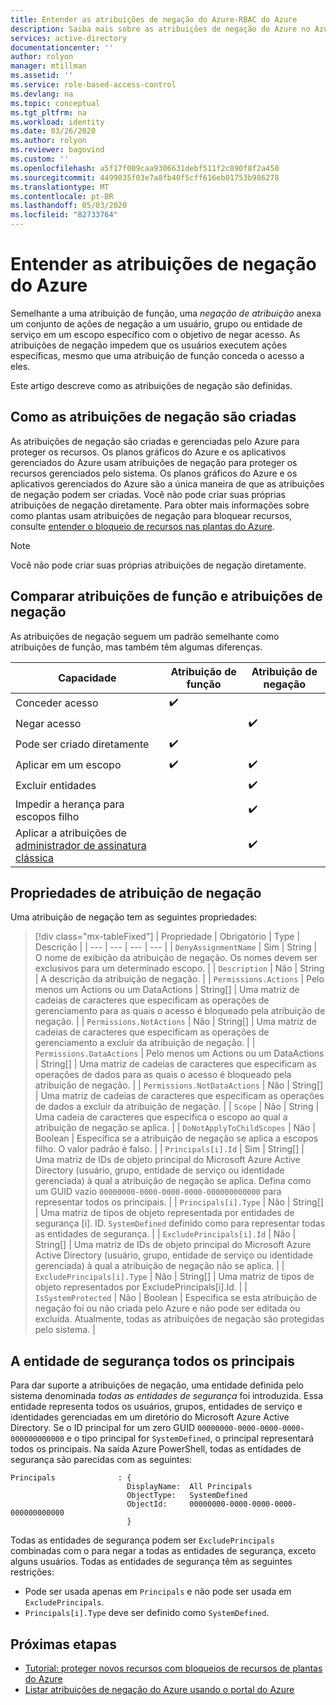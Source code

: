 ```yaml
---
title: Entender as atribuições de negação do Azure-RBAC do Azure
description: Saiba mais sobre as atribuições de negação do Azure no Azure RBAC (controle de acesso baseado em função).
services: active-directory
documentationcenter: ''
author: rolyon
manager: mtillman
ms.assetid: ''
ms.service: role-based-access-control
ms.devlang: na
ms.topic: conceptual
ms.tgt_pltfrm: na
ms.workload: identity
ms.date: 03/26/2020
ms.author: rolyon
ms.reviewer: bagovind
ms.custom: ''
ms.openlocfilehash: a5f17f009caa9306631debf511f2c890f8f2a450
ms.sourcegitcommit: 4499035f03e7a8fb40f5cff616eb01753b986278
ms.translationtype: MT
ms.contentlocale: pt-BR
ms.lasthandoff: 05/03/2020
ms.locfileid: "82733764"
---
```

# <a name="understand-azure-deny-assignments"></a>Entender as atribuições de negação do Azure

Semelhante a uma atribuição de função, uma *negação de atribuição* anexa um conjunto de ações de negação a um usuário, grupo ou entidade de serviço em um escopo específico com o objetivo de negar acesso. As atribuições de negação impedem que os usuários executem ações específicas, mesmo que uma atribuição de função conceda o acesso a eles.

Este artigo descreve como as atribuições de negação são definidas.

## <a name="how-deny-assignments-are-created"></a>Como as atribuições de negação são criadas

As atribuições de negação são criadas e gerenciadas pelo Azure para proteger os recursos. Os planos gráficos do Azure e os aplicativos gerenciados do Azure usam atribuições de negação para proteger os recursos gerenciados pelo sistema. Os planos gráficos do Azure e os aplicativos gerenciados do Azure são a única maneira de que as atribuições de negação podem ser criadas. Você não pode criar suas próprias atribuições de negação diretamente. Para obter mais informações sobre como plantas usam atribuições de negação para bloquear recursos, consulte [entender o bloqueio de recursos nas plantas do Azure](../governance/blueprints/concepts/resource-locking.md).

> [!NOTE]
> Você não pode criar suas próprias atribuições de negação diretamente.

## <a name="compare-role-assignments-and-deny-assignments"></a>Comparar atribuições de função e atribuições de negação

As atribuições de negação seguem um padrão semelhante como atribuições de função, mas também têm algumas diferenças.

| Capacidade | Atribuição de função | Atribuição de negação |
| --- | --- | --- |
| Conceder acesso | :heavy_check_mark: |  |
| Negar acesso |  | :heavy_check_mark: |
| Pode ser criado diretamente | :heavy_check_mark: |  |
| Aplicar em um escopo | :heavy_check_mark: | :heavy_check_mark: |
| Excluir entidades |  | :heavy_check_mark: |
| Impedir a herança para escopos filho |  | :heavy_check_mark: |
| Aplicar a atribuições de [administrador de assinatura clássica](rbac-and-directory-admin-roles.md) |  | :heavy_check_mark: |

## <a name="deny-assignment-properties"></a>Propriedades de atribuição de negação

 Uma atribuição de negação tem as seguintes propriedades:

> [!div class="mx-tableFixed"]
> | Propriedade | Obrigatório | Type | Descrição |
> | --- | --- | --- | --- |
> | `DenyAssignmentName` | Sim | String | O nome de exibição da atribuição de negação. Os nomes devem ser exclusivos para um determinado escopo. |
> | `Description` | Não | String | A descrição da atribuição de negação. |
> | `Permissions.Actions` | Pelo menos um Actions ou um DataActions | String[] | Uma matriz de cadeias de caracteres que especificam as operações de gerenciamento para as quais o acesso é bloqueado pela atribuição de negação. |
> | `Permissions.NotActions` | Não | String[] | Uma matriz de cadeias de caracteres que especificam as operações de gerenciamento a excluir da atribuição de negação. |
> | `Permissions.DataActions` | Pelo menos um Actions ou um DataActions | String[] | Uma matriz de cadeias de caracteres que especificam as operações de dados para as quais o acesso é bloqueado pela atribuição de negação. |
> | `Permissions.NotDataActions` | Não | String[] | Uma matriz de cadeias de caracteres que especificam as operações de dados a excluir da atribuição de negação. |
> | `Scope` | Não | String | Uma cadeia de caracteres que especifica o escopo ao qual a atribuição de negação se aplica. |
> | `DoNotApplyToChildScopes` | Não | Boolean | Especifica se a atribuição de negação se aplica a escopos filho. O valor padrão é falso. |
> | `Principals[i].Id` | Sim | String[] | Uma matriz de IDs de objeto principal do Microsoft Azure Active Directory (usuário, grupo, entidade de serviço ou identidade gerenciada) à qual a atribuição de negação se aplica. Defina como um GUID vazio `00000000-0000-0000-0000-000000000000` para representar todos os principais. |
> | `Principals[i].Type` | Não | String[] | Uma matriz de tipos de objeto representada por entidades de segurança [i]. ID. `SystemDefined` definido como para representar todas as entidades de segurança. |
> | `ExcludePrincipals[i].Id` | Não | String[] | Uma matriz de IDs de objeto principal do Microsoft Azure Active Directory (usuário, grupo, entidade de serviço ou identidade gerenciada) à qual a atribuição de negação não se aplica. |
> | `ExcludePrincipals[i].Type` | Não | String[] | Uma matriz de tipos de objeto representados por ExcludePrincipals[i].Id. |
> | `IsSystemProtected` | Não | Boolean | Especifica se esta atribuição de negação foi ou não criada pelo Azure e não pode ser editada ou excluída. Atualmente, todas as atribuições de negação são protegidas pelo sistema. |

## <a name="the-all-principals-principal"></a>A entidade de segurança todos os principais

Para dar suporte a atribuições de negação, uma entidade definida pelo sistema denominada *todas as entidades de segurança* foi introduzida. Essa entidade representa todos os usuários, grupos, entidades de serviço e identidades gerenciadas em um diretório do Microsoft Azure Active Directory. Se o ID principal for um zero GUID `00000000-0000-0000-0000-000000000000` e o tipo principal for `SystemDefined`, o principal representará todos os principais. Na saída Azure PowerShell, todas as entidades de segurança são parecidas com as seguintes:

```azurepowershell
Principals              : {
                          DisplayName:  All Principals
                          ObjectType:   SystemDefined
                          ObjectId:     00000000-0000-0000-0000-000000000000
                          }
```

Todas as entidades de segurança podem ser `ExcludePrincipals` combinadas com o para negar a todas as entidades de segurança, exceto alguns usuários. Todas as entidades de segurança têm as seguintes restrições:

- Pode ser usada apenas em `Principals` e não pode ser usada em `ExcludePrincipals`.
- `Principals[i].Type` deve ser definido como `SystemDefined`.

## <a name="next-steps"></a>Próximas etapas

* [Tutorial: proteger novos recursos com bloqueios de recursos de plantas do Azure](../governance/blueprints/tutorials/protect-new-resources.md)
* [Listar atribuições de negação do Azure usando o portal do Azure](deny-assignments-portal.md)
